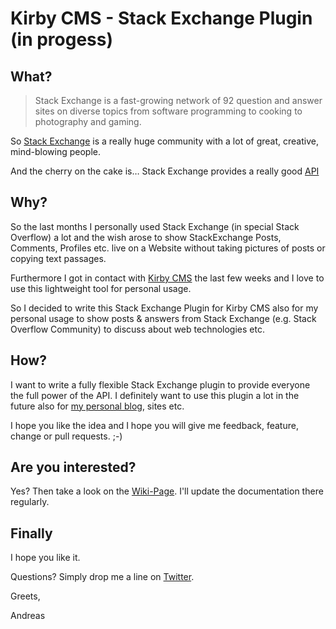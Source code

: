 Kirby CMS - Stack Exchange Plugin (in progess)
==========================

What?
----
> Stack Exchange is a fast-growing network of 92 question and answer sites on diverse topics from software programming to cooking to photography and gaming.

So [Stack Exchange](http://stackexchange.com/) is a really huge community with a lot of great, creative, mind-blowing people.

And the cherry on the cake is… Stack Exchange provides a really good [API](http://api.stackexchange.com/ "Stack Exchange API")

Why?
----
So the last months I personally used Stack Exchange (in special Stack Overflow) a lot and the wish arose to show StackExchange Posts, Comments, Profiles etc. live on a Website without taking pictures of posts or copying text passages.

Furthermore I got in contact with [Kirby CMS](https://github.com/bastianallgeier/kirbycms "Kirby CMS") the last few weeks and I love to use this lightweight tool for personal usage.

So I decided to write this Stack Exchange Plugin for Kirby CMS also for my personal usage to show posts & answers from Stack Exchange (e.g. Stack Overflow Community) to discuss about web technologies etc.

How?
----
I want to write a fully flexible Stack Exchange plugin to provide everyone the full power of the API. I definitely want to use this plugin a lot in the future also for [my personal blog](http://dev.leben-zwonull.de/blog), sites etc.

I hope you like the idea and I hope you will give me feedback, feature, change or pull requests. ;-)

Are you interested?
----

Yes? Then take a look on the [Wiki-Page](https://github.com/andi1984/kirby-stackexchange-plugin/wiki/). I'll update the documentation there regularly.

Finally
-----

I hope you like it.

Questions? Simply drop me a line on [Twitter](http://www.twitter.com/andi1984).

Greets, 

Andreas



  

